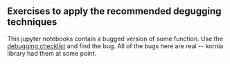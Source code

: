 ## Exercises to apply the recommended degugging techniques

This jupyter notebooks contain a bugged version of some function. Use the [debugging checklist](Debugging-handcrafted-pytorch-code.pdf) and find the bug. 
All of the bugs here are real -- kornia library had them at some point.

